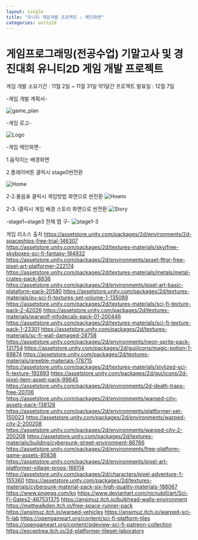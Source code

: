 ```yaml
---
layout: single
title: "유니티 게임개발 프로젝트 : 메인화면"
categories: unity2d
---
```


# 게임프로그래밍(전공수업) 기말고사 및 경진대회 유니티2D 게임 개발 프로젝트


게임 개발 소요기간 : 11월 2일 ~ 11월 31일 약1달간
프로젝트 발표일  : 12월 7일


-게임 개발 계획서-

![game_plan](https://user-images.githubusercontent.com/117446950/202851240-abac5cf7-7341-417f-b9fd-7f94d7e73929.PNG)


-게임 로고-

![Logo](https://user-images.githubusercontent.com/117446950/202838601-99c9cb26-91cc-408e-b3d2-55ec48d71892.png)



-게임 메인화면-


1.움직이는 배경화면
<script src="https://gist.github.com/studioKjm/d0959c4d712e9960a6a0fc5964a433af.js"></script>

2.플레이버튼 클릭시 stage0씬전환
<script src="https://gist.github.com/studioKjm/18ed157d27be8286444add2c2f1b4cf8.js"></script>

![Home](https://user-images.githubusercontent.com/117446950/205441824-069e2b15-38f2-4500-8a19-deb152578832.PNG)
 
2-2.물음표 클릭시 게임방법 화면으로 씬전환
![Howto](https://user-images.githubusercontent.com/117446950/205441841-aa44e380-df09-440b-a300-367246d538fd.PNG)

2-3. i클릭시 게임 배경 스토리 화면으로 씬전환
![Story](https://user-images.githubusercontent.com/117446950/205441838-6b85eee0-910a-4673-a1a9-8a4614bd9e80.PNG)




-stage1~stage3 전체 맵 구-
![stage1-3](https://user-images.githubusercontent.com/117446950/209320173-999c668f-e7a4-43de-a29b-ade280ec022b.PNG)





게임 리소스 출처
https://assetstore.unity.com/packages/2d/environments/2d-spaceships-free-trial-146307
https://assetstore.unity.com/packages/2d/textures-materials/sky/free-skyboxes-sci-fi-fantasy-184932
https://assetstore.unity.com/packages/2d/environments/asset-fttgr-free-pixel-art-platformer-222174
https://assetstore.unity.com/packages/2d/textures-materials/metals/metal-crates-pack-8836
https://assetstore.unity.com/packages/2d/environments/pixel-art-basic-plataform-pack-20580
https://assetstore.unity.com/packages/2d/textures-materials/eu-sci-fi-textures-set-volume-1-135089
https://assetstore.unity.com/packages/2d/textures-materials/sci-fi-texture-pack-2-42026
https://assetstore.unity.com/packages/2d/textures-materials/warwolf-infodecals-pack-01-200446
https://assetstore.unity.com/packages/2d/textures-materials/sci-fi-texture-pack-1-23301
https://assetstore.unity.com/packages/2d/textures-materials/sc-fi-wall-damaged-28758
https://assetstore.unity.com/packages/2d/environments/neon-sprite-pack-131754
https://assetstore.unity.com/packages/2d/gui/icons/magic-potion-1-69874
https://assetstore.unity.com/packages/2d/textures-materials/greeble-materials-178715
https://assetstore.unity.com/packages/2d/textures-materials/stylized-sci-fi-texture-192893
https://assetstore.unity.com/packages/2d/gui/icons/2d-pixel-item-asset-pack-99645
https://assetstore.unity.com/packages/2d/environments/2d-death-traps-free-20706
https://assetstore.unity.com/packages/2d/environments/warped-city-assets-pack-138128
https://assetstore.unity.com/packages/2d/environments/platformer-set-150023
https://assetstore.unity.com/packages/2d/environments/warped-city-2-200208
https://assetstore.unity.com/packages/2d/environments/warped-city-2-200208
https://assetstore.unity.com/packages/2d/textures-materials/building/cyberpunk-street-environment-86766
https://assetstore.unity.com/packages/2d/environments/free-platform-game-assets-85838
https://assetstore.unity.com/packages/2d/environments/pixel-art-platformer-village-props-166114
https://assetstore.unity.com/packages/2d/characters/pixel-adventure-1-155360
https://assetstore.unity.com/packages/2d/textures-materials/cyberpunk-material-pack-six-high-quality-materials-188067
https://www.pngegg.com/ko
https://www.deviantart.com/nicnubill/art/Sci-Fi-Gates2-467531375
https://ansimuz.itch.io/bulkhead-walls-environment
https://mattwalkden.itch.io/free-space-runner-pack
https://ansimuz.itch.io/warped-vehicles
https://ansimuz.itch.io/warped-sci-fi-lab
https://opengameart.org/content/sci-fi-platform-tiles
https://opengameart.org/content/sideview-sci-fi-patreon-collection
https://exceptrea.itch.io/2d-platformer-tileset-laboratory

